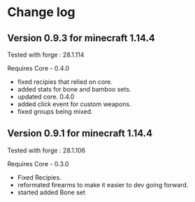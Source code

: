 # Change log
## Version 0.9.3 for minecraft 1.14.4
Tested with forge : 28.1.114

Requires Core - 0.4.0

- fixed recipies that relied on core.
- added stats for bone and bamboo sets.
- updated core. 0.4.0
- added click event for custom weapons.
- fixed groups being mixed.

## Version 0.9.1 for minecraft 1.14.4
Tested with forge : 28.1.106

Requires Core - 0.3.0

- Fixed Recipies. 
- reformated firearms to make it easier to dev going forward. 
- started added Bone set
